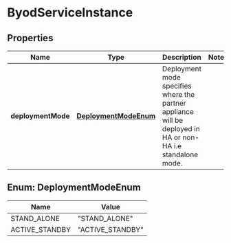 # ByodServiceInstance

## Properties
Name | Type | Description | Notes
------------ | ------------- | ------------- | -------------
**deploymentMode** | [**DeploymentModeEnum**](#DeploymentModeEnum) | Deployment mode specifies where the partner appliance will be deployed in HA or non-HA i.e standalone mode. | 

<a name="DeploymentModeEnum"></a>
## Enum: DeploymentModeEnum
Name | Value
---- | -----
STAND_ALONE | &quot;STAND_ALONE&quot;
ACTIVE_STANDBY | &quot;ACTIVE_STANDBY&quot;
